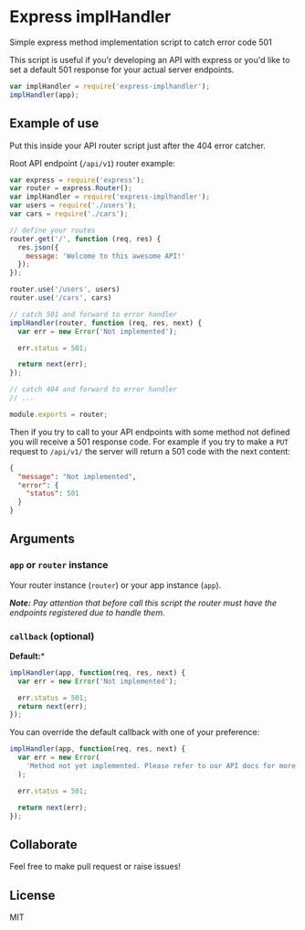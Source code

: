# Express implHandler

Simple express method implementation script to catch error code 501

This script is useful if you'r developing an API with express or you'd like to set a default 501 response for your actual server endpoints.

```javascript
var implHandler = require('express-implhandler');
implHandler(app);
```

## Example of use

Put this inside your API router script just after the 404 error catcher.

Root API endpoint (`/api/v1`) router example:

```javascript
var express = require('express');
var router = express.Router();
var implHandler = require('express-implhandler');
var users = require('./users');
var cars = require('./cars');

// define your routes
router.get('/', function (req, res) {
  res.json({
    message: 'Welcome to this awesome API!'
  });
});

router.use('/users', users)
router.use('/cars', cars)

// catch 501 and forward to error handler
implHandler(router, function (req, res, next) {
  var err = new Error('Not implemented');

  err.status = 501;

  return next(err);
});

// catch 404 and forward to error handler
// ...

module.exports = router;
```

Then if you try to call to your API  endpoints with some method not defined you will receive a 501 response code. For example if you try to make a `PUT` request to `/api/v1/` the server will return a 501 code with the next content:

```json
{
  "message": "Not implemented",
  "error": {
    "status": 501
  }
}
```

## Arguments

### `app` or `router` instance

Your router instance (`router`) or your app instance (`app`).

_**Note:** Pay attention that before call this script the router must have the endpoints registered due to handle them._

### `callback` (optional)

**Default:***
```javascript
implHandler(app, function(req, res, next) {
  var err = new Error('Not implemented');

  err.status = 501;
  return next(err);
});
```

You can override the default callback with one of your preference:
```javascript
implHandler(app, function(req, res, next) {
  var err = new Error(
    'Method not yet implemented. Please refer to our API docs for more info'
  );

  err.status = 501;

  return next(err);
});
```

## Collaborate

Feel free to make pull request or raise issues!

## License

MIT
